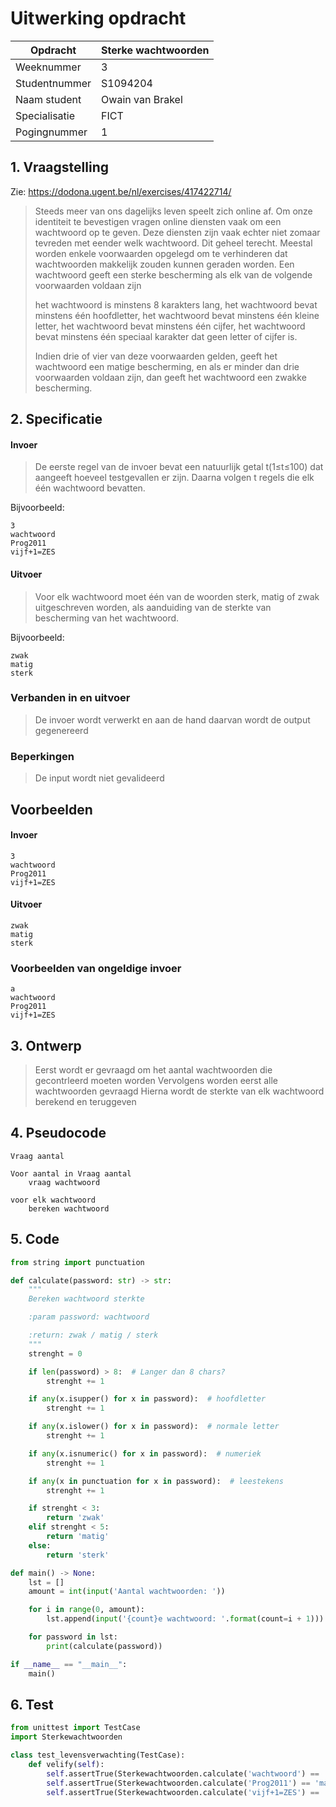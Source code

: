 # Uitwerking opdracht
| Opdracht      | Sterke wachtwoorden |
|---------------|---------------------|
| Weeknummer    | 3                   |
| Studentnummer | S1094204            |
| Naam student  | Owain van Brakel    |
| Specialisatie | FICT                |
| Pogingnummer  | 1                   |

## 1. Vraagstelling
Zie: https://dodona.ugent.be/nl/exercises/417422714/

> Steeds meer van ons dagelijks leven speelt zich online af. Om onze identiteit te bevestigen vragen online diensten vaak om een wachtwoord op te geven. Deze diensten zijn vaak echter niet zomaar tevreden met eender welk wachtwoord. Dit geheel terecht. Meestal worden enkele voorwaarden opgelegd om te verhinderen dat wachtwoorden makkelijk zouden kunnen geraden worden. Een wachtwoord geeft een sterke bescherming als elk van de volgende voorwaarden voldaan zijn
> 
> het wachtwoord is minstens 8 karakters lang,
> het wachtwoord bevat minstens één hoofdletter,
> het wachtwoord bevat minstens één kleine letter,
> het wachtwoord bevat minstens één cijfer,
> het wachtwoord bevat minstens één speciaal karakter dat geen letter of cijfer is.
> 
> Indien drie of vier van deze voorwaarden gelden, geeft het wachtwoord een matige bescherming, en als er minder dan drie voorwaarden voldaan zijn, dan geeft het wachtwoord een zwakke bescherming.



## 2. Specificatie
#### Invoer
> De eerste regel van de invoer bevat een natuurlijk getal t(1≤t≤100) dat aangeeft hoeveel testgevallen er zijn. Daarna volgen t regels die elk één wachtwoord bevatten.

Bijvoorbeeld:
```
3
wachtwoord
Prog2011
vijf+1=ZES
```

#### Uitvoer
> Voor elk wachtwoord moet één van de woorden sterk, matig of zwak uitgeschreven worden, als aanduiding van de sterkte van bescherming van het wachtwoord.

Bijvoorbeeld:
```
zwak
matig
sterk
```

### **Verbanden in en uitvoer**
> De invoer wordt verwerkt en aan de hand daarvan wordt de output gegenereerd

### **Beperkingen**
> De input wordt niet gevalideerd

## Voorbeelden
#### Invoer
```
3
wachtwoord
Prog2011
vijf+1=ZES
```
#### Uitvoer
```
zwak
matig
sterk
```

### Voorbeelden van ongeldige invoer
```
a
wachtwoord
Prog2011
vijf+1=ZES
```

## 3. Ontwerp
> Eerst wordt er gevraagd om het aantal wachtwoorden die gecontrleerd moeten worden
> Vervolgens worden eerst alle wachtwoorden gevraagd
> Hierna wordt de sterkte van elk wachtwoord berekend en teruggeven

## 4. Pseudocode
```
Vraag aantal

Voor aantal in Vraag aantal
    vraag wachtwoord

voor elk wachtwoord
    bereken wachtwoord
```

## 5. Code
```python
from string import punctuation

def calculate(password: str) -> str:
    """
    Bereken wachtwoord sterkte

    :param password: wachtwoord

    :return: zwak / matig / sterk
    """
    strenght = 0

    if len(password) > 8:  # Langer dan 8 chars?
        strenght += 1

    if any(x.isupper() for x in password):  # hoofdletter
        strenght += 1

    if any(x.islower() for x in password):  # normale letter
        strenght += 1

    if any(x.isnumeric() for x in password):  # numeriek
        strenght += 1

    if any(x in punctuation for x in password):  # leestekens
        strenght += 1

    if strenght < 3:
        return 'zwak'
    elif strenght < 5:
        return 'matig'
    else:
        return 'sterk'

def main() -> None:
    lst = []
    amount = int(input('Aantal wachtwoorden: '))

    for i in range(0, amount):
        lst.append(input('{count}e wachtwoord: '.format(count=i + 1)))

    for password in lst:
        print(calculate(password))

if __name__ == "__main__":
    main()

```

## 6. Test
```python
from unittest import TestCase
import Sterkewachtwoorden

class test_levensverwachting(TestCase):
    def velify(self):
        self.assertTrue(Sterkewachtwoorden.calculate('wachtwoord') == 'zwak')
        self.assertTrue(Sterkewachtwoorden.calculate('Prog2011') == 'matig')
        self.assertTrue(Sterkewachtwoorden.calculate('vijf+1=ZES') == 'sterk')
```